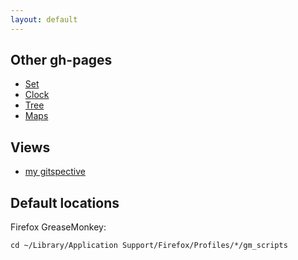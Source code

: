 ```yaml
---
layout: default
---
```

## Other gh-pages

* [Set](http://chbrown.github.io/set/)
* [Clock](http://chbrown.github.io/clock-js/)
* [Tree](http://chbrown.github.io/tree-js/)
* [Maps](http://chbrown.github.io/maps/)


## Views

* [my gitspective](http://zmoazeni.github.io/gitspective/#/timeline/chbrown)


## Default locations

Firefox GreaseMonkey:

    cd ~/Library/Application Support/Firefox/Profiles/*/gm_scripts
